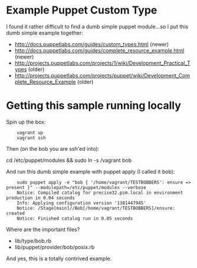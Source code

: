 Example Puppet Custom Type
==========================

I found it rather difficult to find a dumb simple puppet module...so I put this dumb simple example together:

- http://docs.puppetlabs.com/guides/custom_types.html (newer)
- http://docs.puppetlabs.com/guides/complete_resource_example.html (newer)
- http://projects.puppetlabs.com/projects/1/wiki/Development_Practical_Types (older)
- http://projects.puppetlabs.com/projects/puppet/wiki/Development_Complete_Resource_Example (older)


Getting this sample running locally
===================================

Spin up the box:

        vagrant up
        vagrant ssh

Then (on the bob you are ssh'ed into):

  cd /etc/puppet/modules && sudo ln -s /vagrant bob

And run this dumb simple example with puppet apply (I called it bob):

        sudo puppet apply -e "bob { '/home/vagrant/TESTBOBBERS': ensure => present }" --modulepath=/etc/puppet/modules --verbose
        Notice: Compiled catalog for precise32.psm.local in environment production in 0.04 seconds
        Info: Applying configuration version '1381447945'
        Notice: /Stage[main]//Bob[/home/vagrant/TESTBOBBERS]/ensure: created
        Notice: Finished catalog run in 0.05 seconds

Where are the important files?

  - lib/type/bob.rb
  - lib/puppet/provider/bob/posix.rb

And yes, this is a totally contrived example.